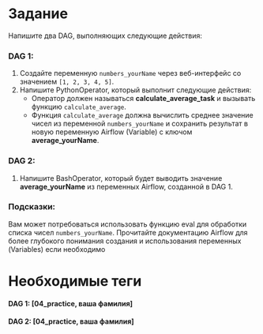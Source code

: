 # Задание

Напишите два DAG, выполняющих следующие действия:

### DAG 1:

1. Создайте переменную `numbers_yourName` через веб-интерфейс со значением `[1, 2, 3, 4, 5]`.
2. Напишите PythonOperator, который выполнит следующие действия:
   - Оператор должен называться **calculate_average_task** и вызывать функцию `calculate_average`.
   - Функция `calculate_average` должна вычислить среднее значение чисел из переменной `numbers_yourName` и сохранить результат в новую переменную Airflow (Variable) с ключом **average_yourName**.

### DAG 2:

1. Напишите BashOperator, который будет выводить значение **average_yourName** из переменных Airflow, созданной в DAG 1.

### Подсказки:

Вам может потребоваться использовать функцию eval для обработки списка чисел `numbers_yourName`.
Прочитайте документацию Airflow для более глубокого понимания создания и использования переменных (Variables) если необходимо

# Необходимые теги

#### DAG 1: [04_practice, ваша фамилия]
#### DAG 2: [04_practice, ваша фамилия]
